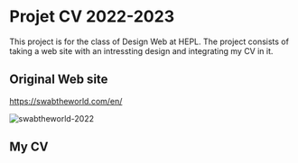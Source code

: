 # Projet CV 2022-2023

This project is for the class of Design Web at HEPL.
The project consists of taking a web site with an intressting design and integrating my CV in it.

## Original Web site

https://swabtheworld.com/en/

![swabtheworld-2022](https://user-images.githubusercontent.com/12846923/195283355-96765a4b-046a-4ae2-af29-04c5530fab63.png)

## My CV


